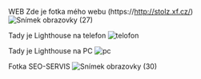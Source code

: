 WEB
Zde je fotka mého webu (https://http://stolz.xf.cz/)
![Snímek obrazovky (27)](https://user-images.githubusercontent.com/81717582/154988915-4fce846a-c525-4525-9885-8e2104efbacc.png)

Tady je Lighthouse na telefon
![telofon](https://user-images.githubusercontent.com/81717582/154988983-9734066e-5060-42bd-9b51-e08b1105ad63.png)
  
Tady je Lighthouse na PC
![pc](https://user-images.githubusercontent.com/81717582/154989049-33fe9c79-d6c6-4b6f-9db6-58c38f1ba7fe.png)

Fotka SEO-SERVIS
![Snímek obrazovky (30)](https://user-images.githubusercontent.com/81717582/154990003-8c7c0a91-3957-4c20-ac6f-bd8a20bec77c.png)

